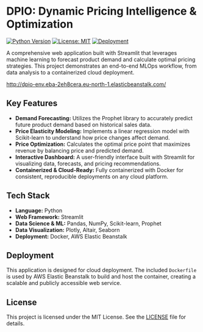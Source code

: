 # DPIO: Dynamic Pricing Intelligence & Optimization

[![Python Version](https://img.shields.io/badge/Python-3.11-blue.svg)](https://www.python.org/)
[![License: MIT](https://img.shields.io/badge/License-MIT-yellow.svg)](https://opensource.org/licenses/MIT)
[![Deployment](https://img.shields.io/badge/Deployment-AWS%20Elastic%20Beanstalk-orange.svg)](https://aws.amazon.com/elasticbeanstalk/)

A comprehensive web application built with Streamlit that leverages machine learning to forecast product demand and calculate optimal pricing strategies. This project demonstrates an end-to-end MLOps workflow, from data analysis to a containerized cloud deployment.

http://dpio-env.eba-2eh8cera.eu-north-1.elasticbeanstalk.com/
## Key Features

-   **Demand Forecasting:** Utilizes the Prophet library to accurately predict future product demand based on historical sales data.
-   **Price Elasticity Modeling:** Implements a linear regression model with Scikit-learn to understand how price changes affect demand.
-   **Price Optimization:** Calculates the optimal price point that maximizes revenue by balancing price and predicted demand.
-   **Interactive Dashboard:** A user-friendly interface built with Streamlit for visualizing data, forecasts, and pricing recommendations.
-   **Containerized & Cloud-Ready:** Fully containerized with Docker for consistent, reproducible deployments on any cloud platform.

## Tech Stack

-   **Language:** Python
-   **Web Framework:** Streamlit
-   **Data Science & ML:** Pandas, NumPy, Scikit-learn, Prophet
-   **Data Visualization:** Plotly, Altair, Seaborn
-   **Deployment:** Docker, AWS Elastic Beanstalk

## Deployment

This application is designed for cloud deployment. The included `Dockerfile` is used by AWS Elastic Beanstalk to build and host the container, creating a scalable and publicly accessible web service.

## License

This project is licensed under the MIT License. See the [LICENSE](LICENSE.md) file for details.
